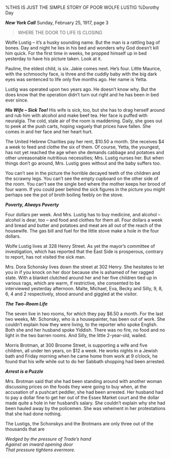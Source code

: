 %THIS IS JUST THE SIMPLE STORY OF POOR WOLFE LUSTIG
%Dorothy Day

__*New York Call*__  Sunday, February 25, 1917, page 3

>WHERE THE DOOR TO LIFE IS CLOSING

Wolfe Lustig – it’s a husky sounding name. But the man is a rattling bag of bones. Day and night he lies in his bed and wonders why God doesn’t kill him quick. For the first time in weeks, he propped himself up in bed yesterday to have his picture taken. Look at it.

Pauline, the eldest child, is six. Jakie comes next. He’s four. Little Maurice, with the schmoochy face, is three and the cuddly baby with the big dark eyes was sentenced to life only five months ago. Her name is Yetta.

Lustig was operated upon two years ago. He doesn’t know why. But the does know that the operation didn’t turn out right and he has been in bed ever since.

__*His Wife – Sick Too!*__
His wife is sick, too, but she has to drag herself around and rub him with alcohol and make beef tea. Her face is puffed with neuralgia. The cold, stale air of the room is maddening. Daily, she goes out to peek at the push carts, hoping vaguely that prices have fallen. She comes in and her face and her heart hurt.

The United Hebrew Charities pay her rent, $10.50 a month. She receives $4 a week to feed and clothe the six of them.  Of course, Yetta, the youngest, has not yet reached the age when she demands cabbage and potatoes and other unreasonable nutritious necessities; Mrs. Lustig nurses her. But when things don’t go around, Mrs. Lustig goes without and the baby suffers too.

You can’t see in the picture the horrible decayed teeth of the children and the scrawny legs. You can’t see the empty cupboard on the other side of the room. You can’t see the single bed where the mother keeps her brood of four warm. If you could peer behind the sick figures in the picture you might perhaps see the pot of broth boiling feebly on the stove.

__*Poverty, Always Poverty*__

Four dollars per week. And Mrs. Lustig has to buy medicine, and alcohol – alcohol is dear, too – and food and clothes for them all. Four dollars a week and bread and butter and potatoes and meat are all out of the reach of the housewife. The gas bill and fuel for the little stove make a hole in the four dollars.

Wolfe Lustig lives at 328 Henry Street. As yet the mayor’s committee of investigation, which has reported that the East Side is prosperous, contrary to report, has not visited the sick man.

Mrs. Dora Schonsky lives down the street at 302 Henry. She hesitates to let you in if you knock on her door because she is ashamed of her ragged state. With a blanket clutched around her and her five children tied up in various rags, which are warm, if restrictive, she consented to be interviewed yesterday afternoon. Malte, Michael, Eva, Becky and Silly, 9, 8, 6, 4 and 2 respectively, stood around and giggled at the visitor.

__*The Two-Room Life*__

The seven live in two rooms, for which they pay $6.50 a month. For the last two weeks, Mr. Schonsky, who is a housepainter, has been out of work. She couldn’t explain how they were living, to the reporter who spoke English. Both she and her husband spoke Yiddish. There was no fire, no food and no light in the two barren rooms. And Silly, the little 2-year-old, wailed.

Morris Brotman, at 300 Broome Street, is supporting a wife and five children, all under ten years, on $12 a week. He works nights in a Jewish bath and Friday morning when he came home from work at 9 o’clock, he found that his wife while out to do her Sabbath shopping had been arrested.

__*Arrest is a Puzzle*__

Mrs. Brotman said that she had been standing around with another woman discussing prices on the foods they were going to buy when, at the accusation of a pushcart peddler, she had been arrested. Her husband had to pay a dollar fine to get her out of the Essex Market court and the dollar made quite a hole in her husband’s salary. She couldn’t explain why she had been hauled away by the policemen. She was vehement in her protestations that she had done nothing.

The Lustigs, the Schonskys and the Brotmans are only three out of the thousands that are

*Wedged by the pressure of Trade’s hand  
Against an inward opening door  
That pressure tightens evermore.*
 
